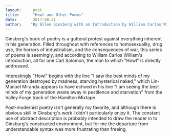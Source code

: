 ```yaml
---
layout:     post
title:      "Howl and Other Poems"
date:       2017-08-21
author:    "By Allen Ginsberg with an Introduction by William Carlos Williams"
---
```


Ginsberg's book of poetry is a gutteral protest against everything inherent in his generation. Filled throughout with references to homosexuality, drug use, the horrors of industrialism, and the consequences of war, this series of poems is seemingly, and according to William Carlos William's introduction, all for one Carl Solomon, the man to which "Howl" is directly addressed.

Interestingly "Howl" begins with the line "I saw the best minds of my generation destroyed by madness, starving hysterical naked," which Lin-Manuel Miranda appears to have echoed in his line "I am seeing the best minds of my generation waste away in pestilence and starvation" from the Valley Forge track of the Hamilton Mixtape. 

Post-modernist poetry isn't generally my favorite, and although there is obvious skill in Ginsburg's work I didn't particularly enjoy it. The constant use of abstract description is probably intended to draw the reader in to Ginsburg's constructed environment, but for me the departure from understandable syntax was more frustrating than freeing. 